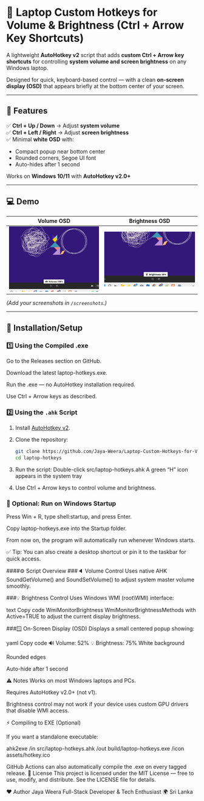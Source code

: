 # 🎹 Laptop Custom Hotkeys for Volume & Brightness (Ctrl + Arrow Key Shortcuts)

A lightweight **AutoHotkey v2** script that adds **custom Ctrl + Arrow key shortcuts** for controlling **system volume and screen brightness** on any Windows laptop.  

Designed for quick, keyboard-based control — with a clean **on-screen display (OSD)** that appears briefly at the bottom center of your screen.

---

## 🎯 Features

✅ **Ctrl + Up / Down** → Adjust **system volume**  
✅ **Ctrl + Left / Right** → Adjust **screen brightness**  
✅ Minimal **white OSD** with:
- Compact popup near bottom center  
- Rounded corners, Segoe UI font  
- Auto-hides after 1 second  

Works on **Windows 10/11** with **AutoHotkey v2.0+**

---

## 💻 Demo

| Volume OSD | Brightness OSD |
|-------------|----------------|
| ![Volume](screenshots/demo_osd_v.png) | ![Brightness](screenshots/demo_osd_b.png) |

*(Add your screenshots in `/screenshots`.)*

---

## 🚀 Installation/Setup

### 1️⃣ Using the Compiled .exe

Go to the Releases section on GitHub.

Download the latest laptop-hotkeys.exe.

Run the .exe — no AutoHotkey installation required.

Use Ctrl + Arrow keys as described.

### 2️⃣ Using the `.ahk` Script
1. Install [AutoHotkey v2](https://www.autohotkey.com/download/).  
2. Clone the repository:
   ```bash
   git clone https://github.com/Jaya-Weera/Laptop-Custom-Hotkeys-for-Volume-Brightness-Ctrl-Arrow-Key-Shortcuts-.git
   cd laptop-hotkeys
 3. Run the script:
   Double-click src/laptop-hotkeys.ahk
   A green “H” icon appears in the system tray

 4. Use Ctrl + Arrow keys to control volume and brightness.




### 📌 Optional: Run on Windows Startup

Press Win + R, type shell:startup, and press Enter.

Copy laptop-hotkeys.exe into the Startup folder.

From now on, the program will automatically run whenever Windows starts.

✅ Tip: You can also create a desktop shortcut or pin it to the taskbar for quick access.




####⚙️ Script Overview
###🔈 Volume Control
Uses native AHK SoundGetVolume() and SoundSetVolume() to adjust system master volume smoothly.

###💡 Brightness Control
Uses Windows WMI (root\WMI) interface:

text
Copy code
WmiMonitorBrightness
WmiMonitorBrightnessMethods
with Active=TRUE to adjust the current display brightness.

###🪟 On-Screen Display (OSD)
Displays a small centered popup showing:

yaml
Copy code
🔊 Volume: 52%
💡 Brightness: 75%
White background

Rounded edges

Auto-hide after 1 second

 

⚠️ Notes
Works on most Windows laptops and PCs.

Requires AutoHotkey v2.0+ (not v1).

Brightness control may not work if your device uses custom GPU drivers that disable WMI access.

⚡ Compiling to EXE (Optional)

If you want a standalone executable:

ahk2exe /in src/laptop-hotkeys.ahk /out build/laptop-hotkeys.exe /icon assets/hotkey.ico


GitHub Actions can also automatically compile the .exe on every tagged release. 
📜 License
This project is licensed under the MIT License — free to use, modify, and distribute.
See the LICENSE file for details.

❤️ Author
Jaya Weera
Full-Stack Developer & Tech Enthusiast
🌍 Sri Lanka






